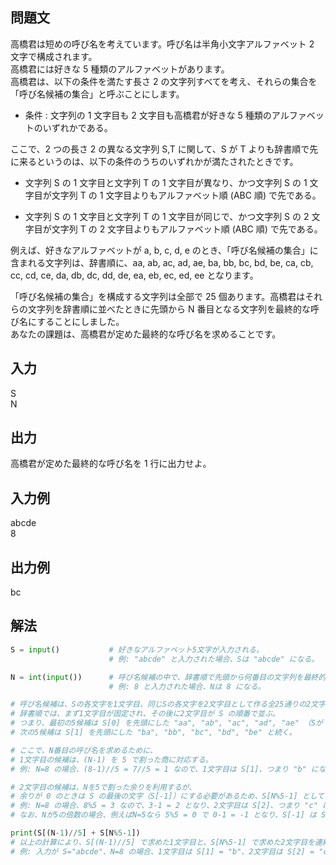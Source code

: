 ## 問題文
高橋君は短めの呼び名を考えています。呼び名は半角小文字アルファベット 
2 文字で構成されます。  
高橋君には好きな 5 種類のアルファベットがあります。  
高橋君は、以下の条件を満たす長さ 2 の文字列すべてを考え、それらの集合を「呼び名候補の集合」と呼ぶことにします。  

- 条件 : 文字列の 1 文字目も 2 文字目も高橋君が好きな 5 種類のアルファベットのいずれかである。  

ここで、2 つの長さ 2 の異なる文字列 S,T に関して、S が T よりも辞書順で先に来るというのは、以下の条件のうちのいずれかが満たされたときです。    

- 文字列 S の 1 文字目と文字列 T の 1 文字目が異なり、かつ文字列 S の 1 文字目が文字列 T の 1 文字目よりもアルファベット順 (ABC 順) で先である。    

- 文字列 S の 1 文字目と文字列 T の 1 文字目が同じで、かつ文字列 S の 2 文字目が文字列 T の 2 文字目よりもアルファベット順 (ABC 順) で先である。  

例えば、好きなアルファベットが a, b, c, d, e のとき、「呼び名候補の集合」に含まれる文字列は、辞書順に、aa, ab, ac, ad, ae, ba, bb, bc, bd, be, ca, cb, cc, cd, ce, da, db, dc, dd, de, ea, eb, ec, ed, ee となります。  

「呼び名候補の集合」を構成する文字列は全部で 25 個あります。高橋君はそれらの文字列を辞書順に並べたときに先頭から N 番目となる文字列を最終的な呼び名にすることにしました。  
あなたの課題は、高橋君が定めた最終的な呼び名を求めることです。
## 入力
S  
N  
## 出力
高橋君が定めた最終的な呼び名を 1 行に出力せよ。
## 入力例
abcde  
8
## 出力例
bc
## 解法

```python
S = input()           # 好きなアルファベット5文字が入力される。
                      # 例: "abcde" と入力された場合、Sは "abcde" になる。

N = int(input())      # 呼び名候補の中で、辞書順で先頭から何番目の文字列を最終的な呼び名にするかを整数で入力する。
                      # 例: 8 と入力された場合、Nは 8 になる。

# 呼び名候補は、Sの各文字を1文字目、同じSの各文字を2文字目として作る全25通りの2文字列
# 辞書順では、まず1文字目が固定され、その後に2文字目が S の順番で並ぶ。
# つまり、最初の5候補は S[0] を先頭にした "aa", "ab", "ac", "ad", "ae" （Sが "abcde" の場合）
# 次の5候補は S[1] を先頭にした "ba", "bb", "bc", "bd", "be" と続く。

# ここで、N番目の呼び名を求めるために、
# 1文字目の候補は、(N-1) を 5 で割った商に対応する。
# 例: N=8 の場合、(8-1)//5 = 7//5 = 1 なので、1文字目は S[1]、つまり "b" になる。

# 2文字目の候補は、Nを5で割った余りを利用するが、
# 余りが 0 のときは S の最後の文字（S[-1]）にする必要があるため、S[N%5-1] としている。
# 例: N=8 の場合、8%5 = 3 なので、3-1 = 2 となり、2文字目は S[2]、つまり "c" になる。
# なお、Nが5の倍数の場合、例えばN=5なら 5%5 = 0 で 0-1 = -1 となり、S[-1] は Sの最後の文字 "e" となる。

print(S[(N-1)//5] + S[N%5-1])
# 以上の計算により、S[(N-1)//5] で求めた1文字目と、S[N%5-1] で求めた2文字目を連結して表示する。
# 例: 入力が S="abcde"、N=8 の場合、1文字目は S[1] = "b"、2文字目は S[2] = "c" となり、出力は "bc" となる。
